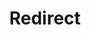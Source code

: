 ﻿---
layout: src/layouts/Redirect.astro
title: Redirect
redirect: https://octopus.com/docs/deployments/azure/cloud-services
pubDate:  2023-01-01
navSearch: false
navSitemap: false
navMenu: false
---
